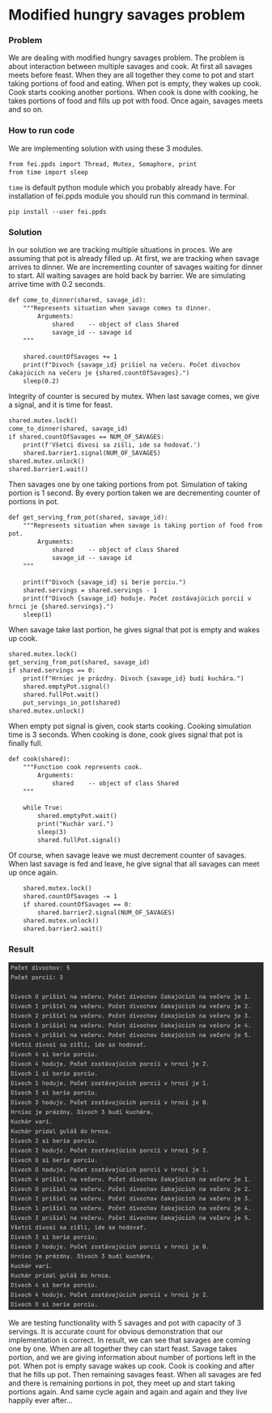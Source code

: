 # Modified hungry savages problem

### Problem

We are dealing with modified hungry savages problem. The problem is about interaction between multiple savages and 
cook. At first all savages meets before feast. When they are all together they come to pot and start taking portions
of food and eating. When pot is empty, they wakes up cook. Cook starts cooking another portions. When cook is done
with cooking, he takes portions of food and fills up pot with food. Once again, savages meets and so on. 

### How to run code

We are implementing solution with using these 3 modules.
```commandline
from fei.ppds import Thread, Mutex, Semaphore, print
from time import sleep
```
`time` is default python module which you probably already have. For installation 
of fei.ppds module you should run this command in terminal.
```commandline
pip install --user fei.ppds
```

### Solution

In our solution we are tracking multiple situations in proces. We are assuming that pot is already filled up.
At first, we are tracking when savage arrives to dinner. We are incrementing counter of savages waiting for
dinner to start. All waiting savages are hold back by barrier. We are simulating arrive time with 0.2 seconds.

```commandline
def come_to_dinner(shared, savage_id):
    """Represents situation when savage comes to dinner.
        Arguments:
            shared    -- object of class Shared
            savage_id -- savage id
    """

    shared.countOfSavages += 1
    print(f"Divoch {savage_id} prišiel na večeru. Počet divochov čakajúcich na večeru je {shared.countOfSavages}.")
    sleep(0.2)
```
Integrity of counter is secured by mutex. When last savage comes, we give a signal, and it is time for feast. 

```commandline    
shared.mutex.lock()
come_to_dinner(shared, savage_id)
if shared.countOfSavages == NUM_OF_SAVAGES:
    print(f'Všetci divosi sa zišli, ide sa hodovať.')
    shared.barrier1.signal(NUM_OF_SAVAGES)
shared.mutex.unlock()
shared.barrier1.wait()
```
Then savages one by one taking portions from pot. Simulation of taking portion is 1 second. By every portion taken
we are decrementing counter of portions in pot. 

```commandline
def get_serving_from_pot(shared, savage_id):
    """Represents situation when savage is taking portion of food from pot.
        Arguments:
            shared    -- object of class Shared
            savage_id -- savage id
    """

    print(f"Divoch {savage_id} si berie porciu.")
    shared.servings = shared.servings - 1
    print(f"Divoch {savage_id} hoduje. Počet zostávajúcich porcií v hrnci je {shared.servings}.")
    sleep(1)
```

When savage take last portion, he gives signal that pot is empty and wakes up cook.

```commandline
shared.mutex.lock()
get_serving_from_pot(shared, savage_id)
if shared.servings == 0:
    print(f"Hrniec je prázdny. Divoch {savage_id} budí kuchára.")
    shared.emptyPot.signal()
    shared.fullPot.wait()
    put_servings_in_pot(shared)
shared.mutex.unlock()
```

When empty pot signal is given, cook starts cooking. Cooking simulation time is 3 seconds. When cooking is done,
cook gives signal that pot is finally full.

```commandline
def cook(shared):
    """Function cook represents cook.
        Arguments:
            shared    -- object of class Shared
    """

    while True:
        shared.emptyPot.wait()
        print("Kuchár varí.")
        sleep(3)
        shared.fullPot.signal()
```


Of course, when savage leave we must decrement counter of savages. When last savage is fed and leave, he give signal
that all savages can meet up once again.

```commandline
    shared.mutex.lock()
    shared.countOfSavages -= 1
    if shared.countOfSavages == 0:
        shared.barrier2.signal(NUM_OF_SAVAGES)
    shared.mutex.unlock()
    shared.barrier2.wait()
```

### Result

![logs.png](assets%2Fimages%2Flogs.png)

We are testing functionality with 5 savages and pot with capacity of 3 servings. It is accurate count for obvious
demonstration that our implementation is correct. In result, we can see that savages are coming one by one. When are 
all together they can start feast. Savage takes portion, and we are giving information about number of portions left in
the pot. When pot is empty savage wakes up cook. Cook is cooking and after that he fills up pot. Then remaining savages
feast. When all savages are fed and there is remaining portions in pot, they meet up and start taking portions again. 
And same cycle again and again and again and they live happily ever after... 

